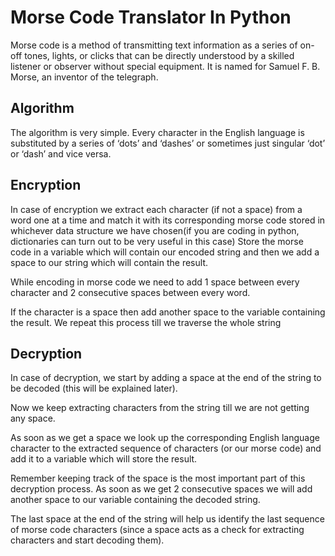 # Morse Code Translator In Python

Morse code is a method of transmitting text information as a series of on-off tones, lights, or clicks that can be directly understood by a skilled listener or observer without special equipment. It is named for Samuel F. B. Morse, an inventor of the telegraph.

## Algorithm

The algorithm is very simple. Every character in the English language is substituted by a series of ‘dots’ and ‘dashes’ or sometimes just singular ‘dot’ or ‘dash’ and vice versa.

## Encryption

In case of encryption we extract each character (if not a space) from a word one at a time and match it with its corresponding morse code stored in whichever data structure we have chosen(if you are coding in python, dictionaries can turn out to be very useful in this case)
Store the morse code in a variable which will contain our encoded string and then we add a space to our string which will contain the result.

While encoding in morse code we need to add 1 space between every character and 2 consecutive spaces between every word.

If the character is a space then add another space to the variable containing the result. We repeat this process till we traverse the whole string

## Decryption

In case of decryption, we start by adding a space at the end of the string to be decoded (this will be explained later).

Now we keep extracting characters from the string till we are not getting any space.

As soon as we get a space we look up the corresponding English language character to the extracted sequence of characters (or our morse code) and add it to a variable which will store the result.

Remember keeping track of the space is the most important part of this decryption process. As soon as we get 2 consecutive spaces we will add another space to our variable containing the decoded string.

The last space at the end of the string will help us identify the last sequence of morse code characters (since a space acts as a check for extracting characters and start decoding them).